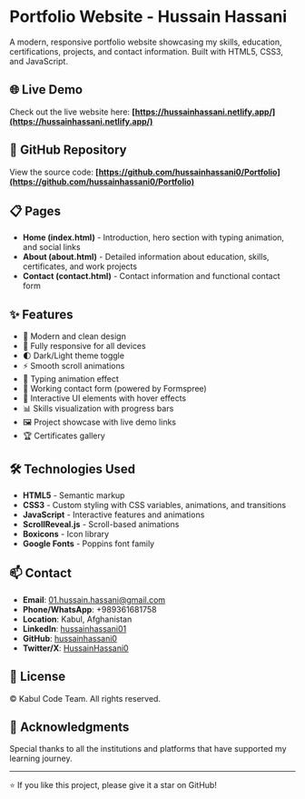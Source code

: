 # Portfolio Website - Hussain Hassani

A modern, responsive portfolio website showcasing my skills, education, certifications, projects, and contact information. Built with HTML5, CSS3, and JavaScript.

## 🌐 Live Demo

Check out the live website here: **[https://hussainhassani.netlify.app/](https://hussainhassani.netlify.app/)**

## 📂 GitHub Repository

View the source code: **[https://github.com/hussainhassani0/Portfolio](https://github.com/hussainhassani0/Portfolio)**

## 📋 Pages

- **Home (index.html)** - Introduction, hero section with typing animation, and social links
- **About (about.html)** - Detailed information about education, skills, certificates, and work projects
- **Contact (contact.html)** - Contact information and functional contact form

## ✨ Features

- 🎨 Modern and clean design
- 📱 Fully responsive for all devices
- 🌓 Dark/Light theme toggle
- ⚡ Smooth scroll animations
- 💬 Typing animation effect
- 📧 Working contact form (powered by Formspree)
- 🎯 Interactive UI elements with hover effects
- 📊 Skills visualization with progress bars
- 🖼️ Project showcase with live demo links
- 🏆 Certificates gallery

## 🛠️ Technologies Used

- **HTML5** - Semantic markup
- **CSS3** - Custom styling with CSS variables, animations, and transitions
- **JavaScript** - Interactive features and animations
- **ScrollReveal.js** - Scroll-based animations
- **Boxicons** - Icon library
- **Google Fonts** - Poppins font family

## 📫 Contact

- **Email**: 01.hussain.hassani@gmail.com
- **Phone/WhatsApp**: +989361681758
- **Location**: Kabul, Afghanistan
- **LinkedIn**: [hussainhassani01](https://www.linkedin.com/in/hussainhassani01)
- **GitHub**: [hussainhassani0](https://github.com/hussainhassani0)
- **Twitter/X**: [HussainHassani0](https://x.com/HussainHassani0)


## 📄 License

© Kabul Code Team. All rights reserved.

## 🙏 Acknowledgments

Special thanks to all the institutions and platforms that have supported my learning journey.

---

⭐ If you like this project, please give it a star on GitHub!

